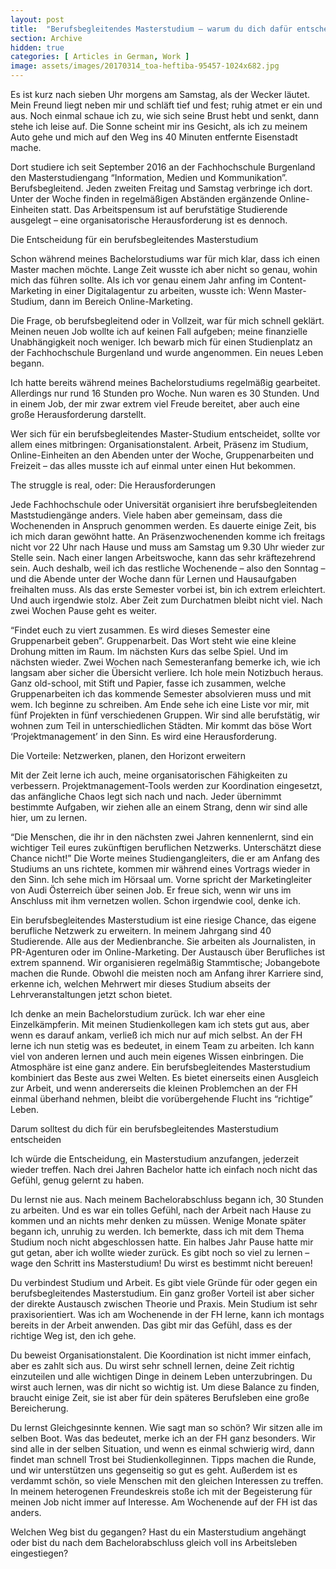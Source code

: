 ```yaml
---
layout: post
title:  "Berufsbegleitendes Masterstudium – warum du dich dafür entscheiden solltest!"
section: Archive
hidden: true
categories: [ Articles in German, Work ]
image: assets/images/20170314_toa-heftiba-95457-1024x682.jpg
---
```



Es ist kurz nach sieben Uhr morgens am Samstag, als der Wecker läutet. Mein Freund liegt neben mir und schläft tief und fest; ruhig atmet er ein und aus. Noch einmal schaue ich zu, wie sich seine Brust hebt und senkt, dann stehe ich leise auf. Die Sonne scheint mir ins Gesicht, als ich zu meinem Auto gehe und mich auf den Weg ins 40 Minuten entfernte Eisenstadt mache.

Dort studiere ich seit September 2016 an der Fachhochschule Burgenland den Masterstudiengang “Information, Medien und Kommunikation”. Berufsbegleitend. Jeden zweiten Freitag und Samstag verbringe ich dort. Unter der Woche finden in regelmäßigen Abständen ergänzende Online-Einheiten statt. Das Arbeitspensum ist auf berufstätige Studierende ausgelegt – eine organisatorische Herausforderung ist es dennoch.

Die Entscheidung für ein berufsbegleitendes Masterstudium

Schon während meines Bachelorstudiums war für mich klar, dass ich einen Master machen möchte. Lange Zeit wusste ich aber nicht so genau, wohin mich das führen sollte. Als ich vor genau einem Jahr anfing im Content-Marketing in einer Digitalagentur zu arbeiten, wusste ich: Wenn Master-Studium, dann im Bereich Online-Marketing.

Die Frage, ob berufsbegleitend oder in Vollzeit, war für mich schnell geklärt. Meinen neuen Job wollte ich auf keinen Fall aufgeben; meine finanzielle Unabhängigkeit noch weniger. Ich bewarb mich für einen Studienplatz an der Fachhochschule Burgenland und wurde angenommen. Ein neues Leben begann.

Ich hatte bereits während meines Bachelorstudiums regelmäßig gearbeitet. Allerdings nur rund 16 Stunden pro Woche. Nun waren es 30 Stunden. Und in einem Job, der mir zwar extrem viel Freude bereitet, aber auch eine große Herausforderung darstellt.

Wer sich für ein berufsbegleitendes Master-Studium entscheidet, sollte vor allem eines mitbringen: Organisationstalent. Arbeit, Präsenz im Studium, Online-Einheiten an den Abenden unter der Woche, Gruppenarbeiten und Freizeit – das alles musste ich auf einmal unter einen Hut bekommen.

The struggle is real, oder: Die Herausforderungen

Jede Fachhochschule oder Universität organisiert ihre berufsbegleitenden Maststudiengänge anders. Viele haben aber gemeinsam, dass die Wochenenden in Anspruch genommen werden. Es dauerte einige Zeit, bis ich mich daran gewöhnt hatte. An Präsenzwochenenden komme ich freitags nicht vor 22 Uhr nach Hause und muss am Samstag um 9.30 Uhr wieder zur Stelle sein. Nach einer langen Arbeitswoche, kann das sehr kräftezehrend sein. Auch deshalb, weil ich das restliche Wochenende – also den Sonntag – und die Abende unter der Woche dann für Lernen und Hausaufgaben freihalten muss. Als das erste Semester vorbei ist, bin ich extrem erleichtert. Und auch irgendwie stolz. Aber Zeit zum Durchatmen bleibt nicht viel. Nach zwei Wochen Pause geht es weiter.

“Findet euch zu viert zusammen. Es wird dieses Semester eine Gruppenarbeit geben”. Gruppenarbeit. Das Wort steht wie eine kleine Drohung mitten im Raum. Im nächsten Kurs das selbe Spiel. Und im nächsten wieder. Zwei Wochen nach Semesteranfang bemerke ich, wie ich langsam aber sicher die Übersicht verliere. Ich hole mein Notizbuch heraus. Ganz old-school, mit Stift und Papier, fasse ich zusammen, welche Gruppenarbeiten ich das kommende Semester absolvieren muss und mit wem. Ich beginne zu schreiben. Am Ende sehe ich eine Liste vor mir, mit fünf Projekten in fünf verschiedenen Gruppen. Wir sind alle berufstätig, wir wohnen zum Teil in unterschiedlichen Städten. Mir kommt das böse Wort ‘Projektmanagement’ in den Sinn. Es wird eine Herausforderung.

Die Vorteile: Netzwerken, planen, den Horizont erweitern

Mit der Zeit lerne ich auch, meine organisatorischen Fähigkeiten zu verbessern. Projektmanagement-Tools werden zur Koordination eingesetzt, das anfängliche Chaos legt sich nach und nach. Jeder übernimmt bestimmte Aufgaben, wir ziehen alle an einem Strang, denn wir sind alle hier, um zu lernen.

“Die Menschen, die ihr in den nächsten zwei Jahren kennenlernt, sind ein wichtiger Teil eures zukünftigen beruflichen Netzwerks. Unterschätzt diese Chance nicht!” Die Worte meines Studiengangleiters, die er am Anfang des Studiums an uns richtete, kommen mir während eines Vortrags wieder in den Sinn. Ich sehe mich im Hörsaal um. Vorne spricht der Marketingleiter von Audi Österreich über seinen Job. Er freue sich, wenn wir uns im Anschluss mit ihm vernetzen wollen. Schon irgendwie cool, denke ich.  

Ein berufsbegleitendes Masterstudium ist eine riesige Chance, das eigene berufliche Netzwerk zu erweitern. In meinem Jahrgang sind 40 Studierende. Alle aus der Medienbranche. Sie arbeiten als Journalisten, in PR-Agenturen oder im Online-Marketing. Der Austausch über Berufliches ist extrem spannend. Wir organisieren regelmäßig Stammtische; Jobangebote machen die Runde. Obwohl die meisten noch am Anfang ihrer Karriere sind, erkenne ich, welchen Mehrwert mir dieses Studium abseits der Lehrveranstaltungen jetzt schon bietet.

Ich denke an mein Bachelorstudium zurück. Ich war eher eine Einzelkämpferin. Mit meinen Studienkollegen kam ich stets gut aus, aber wenn es darauf ankam, verließ ich mich nur auf mich selbst. An der FH lerne ich nun stetig was es bedeutet, in einem Team zu arbeiten. Ich kann viel von anderen lernen und auch mein eigenes Wissen einbringen. Die Atmosphäre ist eine ganz andere. Ein berufsbegleitendes Masterstudium kombiniert das Beste aus zwei Welten. Es bietet einerseits einen Ausgleich zur Arbeit, und wenn andererseits die kleinen Problemchen an der FH einmal überhand nehmen, bleibt die vorübergehende Flucht ins “richtige” Leben.

Darum solltest du dich für ein berufsbegleitendes Masterstudium entscheiden

Ich würde die Entscheidung, ein Masterstudium anzufangen, jederzeit wieder treffen. Nach drei Jahren Bachelor hatte ich einfach noch nicht das Gefühl, genug gelernt zu haben.



Du lernst nie aus. Nach meinem Bachelorabschluss begann ich, 30 Stunden zu arbeiten. Und es war ein tolles Gefühl, nach der Arbeit nach Hause zu kommen und an nichts mehr denken zu müssen. Wenige Monate später begann ich, unruhig zu werden. Ich bemerkte, dass ich mit dem Thema Studium noch nicht abgeschlossen hatte. Ein halbes Jahr Pause hatte mir gut getan, aber ich wollte wieder zurück. Es gibt noch so viel zu lernen – wage den Schritt ins Masterstudium! Du wirst es bestimmt nicht bereuen!

Du verbindest Studium und Arbeit. Es gibt viele Gründe für oder gegen ein berufsbegleitendes Masterstudium. Ein ganz großer Vorteil ist aber sicher der direkte Austausch zwischen Theorie und Praxis. Mein Studium ist sehr praxisorientiert. Was ich am Wochenende in der FH lerne, kann ich montags bereits in der Arbeit anwenden. Das gibt mir das Gefühl, dass es der richtige Weg ist, den ich gehe.

Du beweist Organisationstalent. Die Koordination ist nicht immer einfach, aber es zahlt sich aus. Du wirst sehr schnell lernen, deine Zeit richtig einzuteilen und alle wichtigen Dinge in deinem Leben unterzubringen. Du wirst auch lernen, was dir nicht so wichtig ist. Um diese Balance zu finden, braucht einige Zeit, sie ist aber für dein späteres Berufsleben eine große Bereicherung.

Du lernst Gleichgesinnte kennen. Wie sagt man so schön? Wir sitzen alle im selben Boot. Was das bedeutet, merke ich an der FH ganz besonders. Wir sind alle in der selben Situation, und wenn es einmal schwierig wird, dann findet man schnell Trost bei Studienkolleginnen. Tipps machen die Runde, und wir unterstützen uns gegenseitig so gut es geht. Außerdem ist es verdammt schön, so viele Menschen mit den gleichen Interessen zu treffen. In meinem heterogenen Freundeskreis stoße ich mit der Begeisterung für meinen Job nicht immer auf Interesse. Am Wochenende auf der FH ist das anders.



Welchen Weg bist du gegangen? Hast du ein Masterstudium angehängt oder bist du nach dem Bachelorabschluss gleich voll ins Arbeitsleben eingestiegen?

